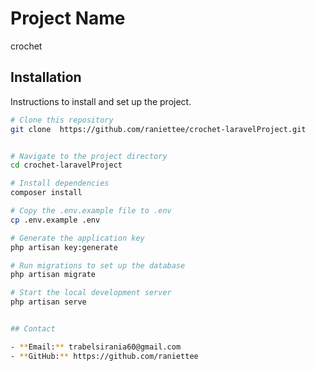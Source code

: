 # Project Name

crochet

## Installation

Instructions to install and set up the project.

```bash
# Clone this repository
git clone  https://github.com/raniettee/crochet-laravelProject.git


# Navigate to the project directory
cd crochet-laravelProject

# Install dependencies
composer install

# Copy the .env.example file to .env
cp .env.example .env

# Generate the application key
php artisan key:generate

# Run migrations to set up the database
php artisan migrate

# Start the local development server
php artisan serve


## Contact

- **Email:** trabelsirania60@gmail.com
- **GitHub:** https://github.com/raniettee

